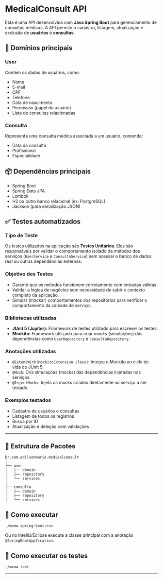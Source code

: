 # MedicalConsult API

Esta é uma API desenvolvida com **Java Spring Boot** para gerenciamento de consultas médicas. A API permite o cadastro, listagem, atualização e exclusão de **usuários** e **consultas**.

## 🧠 Domínios principais

### User
Contém os dados de usuários, como:
- Nome
- E-mail
- CPF
- Telefone
- Data de nascimento
- Permissão (papel do usuário)
- Lista de consultas relacionadas

### Consulta
Representa uma consulta médica associada a um usuário, contendo:
- Data da consulta
- Profissional
- Especialidade

## 📦 Dependências principais
- Spring Boot
- Spring Data JPA
- Lombok
- H2 ou outro banco relacional (ex: PostgreSQL)
- Jackson (para serialização JSON)

## ✅ Testes automatizados

### Tipo de Teste
Os testes utilizados na aplicação são **Testes Unitários**. Eles são responsáveis por validar o comportamento isolado de métodos dos serviços (`UserService` e `ConsultaService`) sem acessar o banco de dados real ou outras dependências externas.

### Objetivo dos Testes
- Garantir que os métodos funcionem corretamente com entradas válidas.
- Validar a lógica de negócios sem necessidade de subir o contexto completo da aplicação.
- Simular (mockar) comportamentos dos repositórios para verificar o comportamento da camada de serviço.

### Bibliotecas utilizadas
- **JUnit 5 (Jupiter):** Framework de testes utilizado para escrever os testes.
- **Mockito:** Framework utilizado para criar *mocks* (simulações) das dependências como `UserRepository` e `ConsultaRepository`.

### Anotações utilizadas
- `@ExtendWith(MockitoExtension.class)`: Integra o Mockito ao ciclo de vida do JUnit 5.
- `@Mock`: Cria simulações (mocks) das dependências injetadas nos serviços.
- `@InjectMocks`: Injeta os mocks criados diretamente no serviço a ser testado.

### Exemplos testados
- Cadastro de usuários e consultas
- Listagem de todos os registros
- Busca por ID
- Atualização e deleção com validações

---

## 📂 Estrutura de Pacotes

```
br.com.edilsonmaria.medicalconsult
│
├── user
│   ├── domain
│   ├── repository
│   └── services
│
├── consulta
│   ├── domain
│   ├── repository
│   └── services
```

## 🚀 Como executar

```bash
./mvnw spring-boot:run
```

Ou no IntelliJ/Eclipse execute a classe principal com a anotação `@SpringBootApplication`.

## 🧪 Como executar os testes

```bash
./mvnw test
```

---

